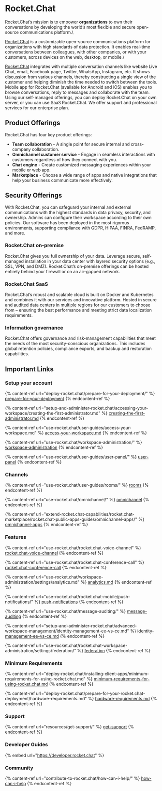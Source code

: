 # Rocket.Chat

[Rocket.Chat](https://rocket.chat)’s mission is to empower **organizations** to own their conversations by developing the world’s most flexible and secure open-source communications platform.\\

[Rocket.Chat](https://rocket.chat) is a customizable open-source communications platform for organizations with high standards of data protection. It enables real-time conversations between colleagues, with other companies, or with your customers, across devices on the web, desktop, or mobile.\\

[Rocket.Chat](https://rocket.chat) integrates with multiple conversation channels like website Live Chat, email, Facebook page, Twitter, WhatsApp, Instagram, etc. It shows discussion from various channels, thereby constructing a single view of the customer and helping diminish the time needed to switch between the tools. Mobile app for Rocket.Chat (available for Android and iOS) enables you to browse conversations, reply to messages and collaborate with the team. Using our self-managed offerings, you can deploy Rocket.Chat on your own server, or you can use SaaS Rocket.Chat. We offer support and professional services for our enterprise plan.

## Product Offerings

Rocket.Chat has four key product offerings:

* **Team collaboration** - A single point for secure internal and cross-company collaboration.
* **Omnichannel customer service** - Engage in seamless interactions with customers regardless of how they connect with you.
* **Chat engine** - Create customized messaging experiences within your mobile or web app.
* **Marketplace** - Choose a wide range of apps and native integrations that help your business communicate more effectively.

## Security Offerings

With Rocket.Chat, you can safeguard your internal and external communications with the highest standards in data privacy, security, and ownership. Admins can configure their workspace according to their own policies. Our software has been deployed in the most rigorous environments, supporting compliance with GDPR, HIPAA, FINRA, FedRAMP, and more.

### Rocket.Chat on-premise

Rocket.Chat gives you full ownership of your data. Leverage secure, self-managed installation in your data center with layered security options (e.g., SSL, VPN, and DMZ). Rocket.Chat’s on-premise offerings can be hosted entirely behind your firewall or on an air-gapped network.

### Rocket.Chat SaaS

Rocket.Chat’s robust and scalable cloud is built on Docker and Kubernetes and combines it with our services and innovative platform. Hosted in secure and audited data centers in multiple regions for our customers to choose from – ensuring the best performance and meeting strict data localization requirements.

### Information governance

Rocket.Chat offers governance and risk-management capabilities that meet the needs of the most security-conscious organizations. This includes global retention policies, compliance exports, and backup and restoration capabilities.

## Important Links

### Setup your account

{% content-ref url="deploy-rocket.chat/prepare-for-your-deployment/" %}
[prepare-for-your-deployment](deploy-rocket.chat/prepare-for-your-deployment/)
{% endcontent-ref %}

{% content-ref url="setup-and-administer-rocket.chat/accessing-your-workspace/creating-the-first-administrator.md" %}
[creating-the-first-administrator.md](setup-and-administer-rocket.chat/accessing-your-workspace/creating-the-first-administrator.md)
{% endcontent-ref %}

{% content-ref url="use-rocket.chat/user-guides/access-your-workspace.md" %}
[access-your-workspace.md](use-rocket.chat/user-guides/access-your-workspace.md)
{% endcontent-ref %}

{% content-ref url="use-rocket.chat/workspace-administration/" %}
[workspace-administration](use-rocket.chat/workspace-administration/)
{% endcontent-ref %}

{% content-ref url="use-rocket.chat/user-guides/user-panel/" %}
[user-panel](use-rocket.chat/user-guides/user-panel/)
{% endcontent-ref %}

### Channels

{% content-ref url="use-rocket.chat/user-guides/rooms/" %}
[rooms](use-rocket.chat/user-guides/rooms/)
{% endcontent-ref %}

{% content-ref url="use-rocket.chat/omnichannel/" %}
[omnichannel](use-rocket.chat/omnichannel/)
{% endcontent-ref %}

{% content-ref url="extend-rocket.chat-capabilities/rocket.chat-marketplace/rocket.chat-public-apps-guides/omnichannel-apps/" %}
[omnichannel-apps](extend-rocket.chat-capabilities/rocket.chat-marketplace/rocket.chat-public-apps-guides/omnichannel-apps/)
{% endcontent-ref %}

### Features

{% content-ref url="use-rocket.chat/rocket.chat-voice-channel" %}
[rocket.chat-voice-channel](use-rocket.chat/rocket.chat-voice-channel)
{% endcontent-ref %}

{% content-ref url="use-rocket.chat/rocket.chat-conference-call" %}
[rocket.chat-conference-call](use-rocket.chat/rocket.chat-conference-call)
{% endcontent-ref %}

{% content-ref url="use-rocket.chat/workspace-administration/settings/analytics.md" %}
[analytics.md](use-rocket.chat/workspace-administration/settings/analytics.md)
{% endcontent-ref %}

{% content-ref url="use-rocket.chat/rocket.chat-mobile/push-notifications/" %}
[push-notifications](use-rocket.chat/rocket.chat-mobile/push-notifications/)
{% endcontent-ref %}

{% content-ref url="use-rocket.chat/message-auditing/" %}
[message-auditing](use-rocket.chat/message-auditing/)
{% endcontent-ref %}

{% content-ref url="setup-and-administer-rocket.chat/advanced-workspace-management/identity-management-ee-vs-ce.md" %}
[identity-management-ee-vs-ce.md](setup-and-administer-rocket.chat/advanced-workspace-management/identity-management-ee-vs-ce.md)
{% endcontent-ref %}

{% content-ref url="use-rocket.chat/rocket.chat-workspace-administration/settings/federation/" %}
[federation](use-rocket.chat/rocket.chat-workspace-administration/settings/federation/)
{% endcontent-ref %}

### Minimum Requirements

{% content-ref url="deploy-rocket.chat/installing-client-apps/minimum-requirements-for-using-rocket.chat.md" %}
[minimum-requirements-for-using-rocket.chat.md](deploy-rocket.chat/installing-client-apps/minimum-requirements-for-using-rocket.chat.md)
{% endcontent-ref %}

{% content-ref url="deploy-rocket.chat/prepare-for-your-rocket.chat-deployment/hardware-requirements.md" %}
[hardware-requirements.md](deploy-rocket.chat/prepare-for-your-rocket.chat-deployment/hardware-requirements.md)
{% endcontent-ref %}

### Support

{% content-ref url="resources/get-support/" %}
[get-support](resources/get-support/)
{% endcontent-ref %}

### Developer Guides

{% embed url="https://developer.rocket.chat" %}

### Community

{% content-ref url="contribute-to-rocket.chat/how-can-i-help/" %}
[how-can-i-help](contribute-to-rocket.chat/how-can-i-help/)
{% endcontent-ref %}
